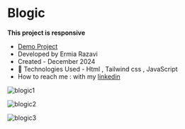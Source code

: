 # Blogic

**This project is responsive**

- [Demo Project](https://ermiarzv.github.io/Blogic/)
- Developed by Ermia Razavi
- Created - December 2024
- 🤖 Technologies Used - Html , Tailwind css , JavaScript 
- How to reach me : with my
[linkedin](https://www.linkedin.com/in/ermia-razavi-a611312a3/)

![blogic1](https://github.com/user-attachments/assets/e8ea937c-db5c-4a18-9e5a-36186264d66a)

![blogic2](https://github.com/user-attachments/assets/6cba4458-2f24-47c7-be94-34967a3bc810)

![blogic3](https://github.com/user-attachments/assets/bde3a870-24c7-43bf-a967-69a629203723)
